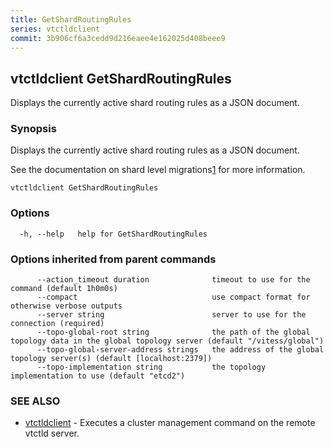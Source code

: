 ```yaml
---
title: GetShardRoutingRules
series: vtctldclient
commit: 3b906cf6a3cedd9d216eaee4e162025d408beee9
---
```

## vtctldclient GetShardRoutingRules

Displays the currently active shard routing rules as a JSON document.

### Synopsis

Displays the currently active shard routing rules as a JSON document.

See the documentation on shard level migrations[1] for more information.

[1]: https://vitess.io/docs/reference/vreplication/shardlevelmigrations/

```
vtctldclient GetShardRoutingRules
```

### Options

```
  -h, --help   help for GetShardRoutingRules
```

### Options inherited from parent commands

```
      --action_timeout duration              timeout to use for the command (default 1h0m0s)
      --compact                              use compact format for otherwise verbose outputs
      --server string                        server to use for the connection (required)
      --topo-global-root string              the path of the global topology data in the global topology server (default "/vitess/global")
      --topo-global-server-address strings   the address of the global topology server(s) (default [localhost:2379])
      --topo-implementation string           the topology implementation to use (default "etcd2")
```

### SEE ALSO

* [vtctldclient](../)	 - Executes a cluster management command on the remote vtctld server.

